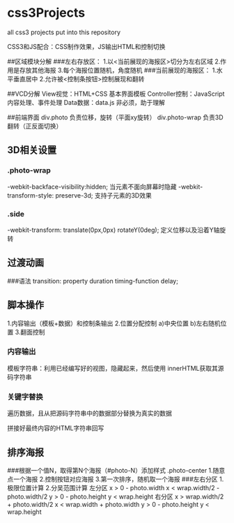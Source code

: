 # css3Projects
all css3 projects put into this repository

CSS3和JS配合：CSS制作效果，JS输出HTML和控制切换

##区域模块分解
###左右存放区：
1.以<当前展现的海报区>切分为左右区域
2.作用是存放其他海报
3.每个海报位置随机，角度随机
###当前展现的海报区：
1.水平垂直居中
2.允许被<控制条按钮>控制展现和翻转

##VCD分解
View视觉：HTML+CSS 基本界面模板
Controller控制：JavaScript 内容处理、事件处理
Data数据：data.js 非必须，助于理解

##前端界面
div.photo 负责位移，旋转（平面xy旋转）
div.photo-wrap 负责3D翻转（正反面切换）
## 3D相关设置
### .photo-wrap
-webkit-backface-visibility:hidden;  当元素不面向屏幕时隐藏
-webkit-transform-style: preserve-3d; 支持子元素的3D效果
### .side 
-webkit-transform: translate(0px,0px) rotateY(0deg); 定义位移以及沿着Y轴旋转

## 过渡动画
###语法
transition: property duration timing-function delay;

## 脚本操作
1.内容输出（模板+数据）和控制条输出
2.位置分配控制 a)中央位置 b)左右随机位置
3.翻面控制

### 内容输出
模板字符串：利用已经编写好的视图，隐藏起来，然后使用
innerHTML获取其源码字符串
### 关键字替换
遍历数据，且从把源码字符串中的数据部分替换为真实的数据

拼接好最终内容的HTML字符串回写

## 排序海报
###根据一个值N，取得第N个海报（#photo-N）添加样式 .photo-center
1.随意点一个海报
2.控制按钮对应海报
3.第一次排序，随机取一个海报
###左右分区
1.极限位置计算
2.分吴范围计算
左分区
x > 0 - photo.width
x < wrap.width/2 - photo.width/2
y > 0 - photo.height
y < wrap.height
右分区
x > wrap.width/2 + photo.width/2
x < wrap.width + photo.width
y > 0 - photo.height
y < wrap.height